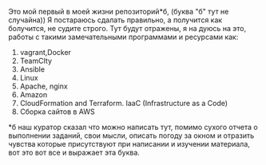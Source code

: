 Это мой первый в моей жизни репозиторий*б, (буква "б" тут не случайна))
Я постараюсь сдалать правильно, а получится как болучится, не судите строго.
Тут будут отражены, я на дуюсь на это, работы  с такими замечательными программами и ресурсами как:

1. vagrant,Docker 
2. TeamCIty
3. Ansible
4. Linux
5. Apache, nginx
6. Amazon
7. CloudFormation and Terraform. IaaC (Infrastructure as a Code)
8. Сборка сайтов в AWS

*б наш куратор сказал что можно написать тут, помимо сухого отчета о выполнении заданий, свои мысли, описать погоду за окном и отразить чувства которые присутствуют при написании и изучении материала, вот это вот все и выражает эта буква.
